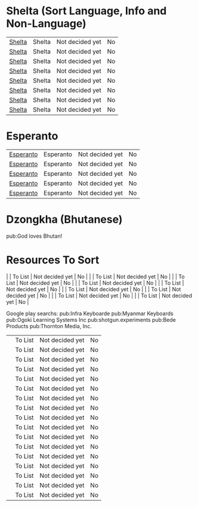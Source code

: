 # Shelta (Sort Language, Info and Non-Language)

| | | | |
|-|-|-|-|
| [Shelta](https://youtu.be/A0pF1fUaUnE) | Shelta | Not decided yet | No |
| [Shelta](https://youtu.be/l2rfddC9NiA) | Shelta | Not decided yet | No |
| [Shelta](https://youtu.be/WxkkOSvg_Ys) | Shelta | Not decided yet | No |
| [Shelta](https://youtu.be/J6YdRd-mBtU) | Shelta | Not decided yet | No |
| [Shelta](https://youtu.be/7-kXhy-O1dU) | Shelta | Not decided yet | No |
| [Shelta](https://youtu.be/6yKSZYNBIwU) | Shelta | Not decided yet | No |
| [Shelta](https://play.google.com/store/apps/details?id=com.shex.startfromzero_shelta) | Shelta | Not decided yet | No |
| [Shelta](https://play.google.com/store/apps/details?id=com.shex.beginnershelta) | Shelta | Not decided yet | No |

# Esperanto

| | | | |
|-|-|-|-|
| [Esperanto](https://play.google.com/store/apps/details?id=com.shex.beginneresperanto) | Esperanto | Not decided yet | No |
| [Esperanto](https://play.google.com/store/apps/details?id=br.com.kurso.kursokape) | Esperanto | Not decided yet | No |
| [Esperanto](https://play.google.com/store/apps/details?id=com.goethe.eo) | Esperanto | Not decided yet | No |
| [Esperanto](https://play.google.com/store/apps/details?id=com.shex.startfromzero_esperanto) | Esperanto | Not decided yet | No |
| [Esperanto](https://archive.org/details/rosettaproject_epo_morsyn-1) | Esperanto | Not decided yet | No |

# Dzongkha (Bhutanese)

pub:God loves Bhutan!

# Resources To Sort

| [](https://speakandlearnlanguages.com/) | To List | Not decided yet | No |
| [](https://speakandlearnlanguages.com/blog) | To List | Not decided yet | No |
| [](https://speakandlearnlanguages.com/resources) | To List | Not decided yet | No |
| [](https://refold.la/) | To List | Not decided yet | No |
| [](https://www.youtube.com/c/LaConjugaisonFran%C3%A7aise/videos) | To List | Not decided yet | No |
| [](https://youtu.be/aCufACeeSSI) | To List | Not decided yet | No |
| [](https://youtube.com/c/808CJK) | To List | Not decided yet | No |
| [](https://youtu.be/ubOlAsSruFc) | To List | Not decided yet | No |
| [](https://play.google.com/store/apps/details?id=eu.khonsu.alphabets) | To List | Not decided yet | No |

Google play searchs:
pub:Infra Keyboarde
pub:Myanmar Keyboards
pub:Ogoki Learning Systems Inc
pub:shotgun.experiments
pub:Bede Products
pub:Thornton Media, Inc.

| | | | |
|-|-|-|-|
| [](https://play.google.com/store/apps/details?id=com.indylan) | To List | Not decided yet | No |
| [](https://play.google.com/store/apps/details?id=com.duocards.app) | To List | Not decided yet | No |
| [](https://play.google.com/store/apps/details?id=com.busuu.android.enc) | To List | Not decided yet | No |
| [](https://play.google.com/store/apps/details?id=com.Ogoki.Frontier) | To List | Not decided yet | No |
| [](https://play.google.com/store/apps/details?id=io.ivoca.ivocaapp) | To List | Not decided yet | No |
| [](https://play.google.com/store/apps/details?id=com.ebabil.kids) | To List | Not decided yet | No |
| [](https://play.google.com/store/apps/details?id=kl.myscript) | To List | Not decided yet | No |
| [](https://play.google.com/store/apps/dev?id=7538952452461717375) | To List | Not decided yet | No |
| [](https://youtube.com/playlist?list=PLOmh8TUiPvIiM-30ACJQZNP8_xtUhCUHF) | To List | Not decided yet | No |
| [](https://youtube.com/c/AkoM%C4%81ori) | To List | Not decided yet | No |
| [](https://youtube.com/playlist?list=PL37EevpFdYpM8tmOm9e-Wu-dPkx7JIAOp) | To List | Not decided yet | No |
| [](https://youtube.com/playlist?list=PLLrnNZ0mYpiq-YRN-bcyMMqRWFGto4R0-) | To List | Not decided yet | No |
| [](https://play.google.com/store/apps/details?id=com.preply) | To List | Not decided yet | No |
| [](https://youtube.com/channel/UCpJtpB6phQSmGYqXwHMoW3g) | To List | Not decided yet | No |
| [](https://youtube.com/channel/UCuh0Cu9hc1S20GR4S7Oq1WA) | To List | Not decided yet | No |
| [](https://play.google.com/store/apps/dev?id=5494882433544295620) | To List | Not decided yet | No |
| [](https://play.google.com/store/apps/dev?id=6879214608629978989) | To List | Not decided yet | No |
